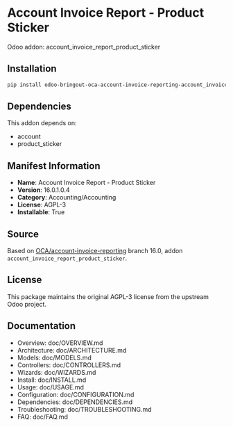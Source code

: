# Account Invoice Report - Product Sticker

Odoo addon: account_invoice_report_product_sticker

## Installation

```bash
pip install odoo-bringout-oca-account-invoice-reporting-account_invoice_report_product_sticker
```

## Dependencies

This addon depends on:
- account
- product_sticker

## Manifest Information

- **Name**: Account Invoice Report - Product Sticker
- **Version**: 16.0.1.0.4
- **Category**: Accounting/Accounting
- **License**: AGPL-3
- **Installable**: True

## Source

Based on [OCA/account-invoice-reporting](https://github.com/OCA/account-invoice-reporting) branch 16.0, addon `account_invoice_report_product_sticker`.

## License

This package maintains the original AGPL-3 license from the upstream Odoo project.

## Documentation

- Overview: doc/OVERVIEW.md
- Architecture: doc/ARCHITECTURE.md
- Models: doc/MODELS.md
- Controllers: doc/CONTROLLERS.md
- Wizards: doc/WIZARDS.md
- Install: doc/INSTALL.md
- Usage: doc/USAGE.md
- Configuration: doc/CONFIGURATION.md
- Dependencies: doc/DEPENDENCIES.md
- Troubleshooting: doc/TROUBLESHOOTING.md
- FAQ: doc/FAQ.md
